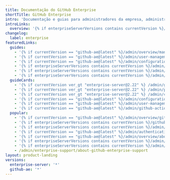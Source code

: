 ```yaml
---
title: Documentação do GitHub Enterprise
shortTitle: GitHub Enterprise
intro: 'Documentação e guias para administradores da empresa, administradores de sistema e especialistas em segurança que {% if enterpriseServerVersions contains currentVersion %}implementam, {% endif %}configuram{% if enterpriseServerVersions contains currentVersion %},{% endif %} e gerenciam {% data variables.product.product_name %}.'
introLinks:
  overview: '{% if enterpriseServerVersions contains currentVersion %}/admin/overview/system-overview{% elsif currentVersion == "github-ae@latest" %}/admin/overview/about-github-ae{% endif %}'
changelog:
  label: enterprise
featuredLinks:
  guides:
    - '{% if currentVersion == "github-ae@latest" %}/admin/overview/managing-billing-for-your-enterprise{% endif %}'
    - '{% if currentVersion == "github-ae@latest" %}/admin/user-management/auditing-users-across-your-enterprise{% endif %}'
    - '{% if currentVersion == "github-ae@latest" %}/admin/configuration/restricting-network-traffic-to-your-enterprise{% endif %}'
    - '{% if enterpriseServerVersions contains currentVersion %}/admin/configuration/configuring-backups-on-your-appliance{% endif %}'
    - '{% if enterpriseServerVersions contains currentVersion %}/admin/enterprise-management/creating-a-high-availability-replica{% endif %}'
    - '{% if enterpriseServerVersions contains currentVersion %}/admin/enterprise-management/upgrading-github-enterprise-server{% endif %}'
  guideCards:
    - '{% if currentVersion ver_gt "enterprise-server@2.22" %} /admin/github-actions/getting-started-with-github-actions-for-github-enterprise-server {% elsif currentVersion ver_lt "enterprise-server@3.0" %} /admin/enterprise-management/upgrading-github-enterprise-server {% endif %}'
    - '{% if currentVersion ver_gt "enterprise-server@2.22" %} /admin/packages/getting-started-with-github-packages-for-your-enterprise {% elsif currentVersion ver_lt "enterprise-server@3.0" %} /admin/user-management/customizing-user-messages-for-your-enterprise {% endif %}'
    - '{% if currentVersion ver_gt "enterprise-server@2.22" %} /admin/configuration/configuring-advanced-security-features {% elsif currentVersion ver_lt "enterprise-server@3.0" %} /admin/installation/setting-up-a-staging-instance {% endif %}'
    - '{% if currentVersion == "github-ae@latest" %}/admin/configuration/initializing-github-ae{% endif %}'
    - '{% if currentVersion == "github-ae@latest" %}/admin/user-management/customizing-user-messages-for-your-enterprise{% endif %}'
    - '{% if currentVersion == "github-ae@latest" %}/admin/github-actions/getting-started-with-github-actions-for-github-ae{% endif %}'
  popular:
    - '{% if currentVersion == "github-ae@latest" %}/admin/overview/github-ae-release-notes{% endif %}'
    - '{% if enterpriseServerVersions contains currentVersion %}/github/getting-started-with-github/setting-up-a-trial-of-github-enterprise-server{% endif %}'
    - '{% if enterpriseServerVersions contains currentVersion %}/admin/installation{% endif %}'
    - '{% if currentVersion == "github-ae@latest" %}/admin/authentication/configuring-authentication-and-provisioning-for-your-enterprise-using-azure-ad{% endif %}'
    - '{% if currentVersion == "github-ae@latest" %}/admin/overview/about-upgrades-to-new-releases{% endif %}'
    - '{% if enterpriseServerVersions contains currentVersion %}/admin/overview/managing-your-github-enterprise-license{% endif %}'
    - '{% if enterpriseServerVersions contains currentVersion %}/admin/configuration/command-line-utilities{% endif %}'
    - /admin/enterprise-support/about-github-enterprise-support
layout: product-landing
versions:
  enterprise-server: '*'
  github-ae: '*'
---
```


<!-- {% link_with_intro /overview %}. -->
<!-- {% link_with_intro /installation %}. -->
<!-- {% link_with_intro /configuration %}. -->
<!-- {% link_with_intro /authentication %}. -->
<!-- {% link_with_intro /user-management %}. -->
<!-- {% link_with_intro /policies %}. -->
<!-- {% link_with_intro /enterprise-management %}. -->
<!-- {% link_with_intro /github-actions %}. -->
<!-- {% link_with_intro /packages %}. -->
<!-- {% link_with_intro /enterprise-support %}. -->
<!-- {% link_with_intro /release-notes %}. -->
